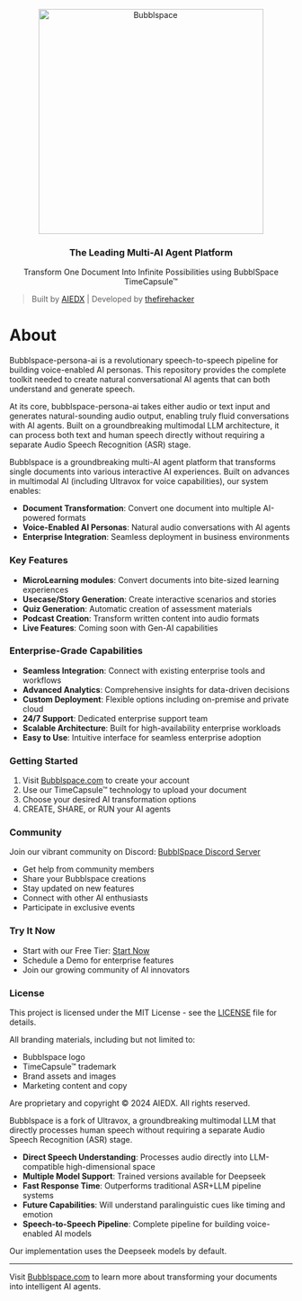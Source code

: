 <p align="center">
  <picture>
    <img alt="Bubblspace" src="https://mybubblpublic.s3.ap-south-1.amazonaws.com/BubblLogZoomed.png" width="400">
  </picture>
</p>

<h3 align="center">
The Leading Multi-AI Agent Platform
</h3>

<p align="center">
Transform One Document Into Infinite Possibilities using BubblSpace TimeCapsule™
</p>

> Built by [AIEDX](https://aiedx.com) | Developed by [thefirehacker](https://github.com/thefirehacker)

# About

Bubblspace-persona-ai is a revolutionary speech-to-speech pipeline for building voice-enabled AI personas. This repository provides the complete toolkit needed to create natural conversational AI agents that can both understand and generate speech.

At its core, bubblspace-persona-ai takes either audio or text input and generates natural-sounding audio output, enabling truly fluid conversations with AI agents. Built on a groundbreaking multimodal LLM architecture, it can process both text and human speech directly without requiring a separate Audio Speech Recognition (ASR) stage.

Bubblspace is a groundbreaking multi-AI agent platform that transforms single documents into various interactive AI experiences. Built on advances in multimodal AI (including Ultravox for voice capabilities), our system enables:

- **Document Transformation**: Convert one document into multiple AI-powered formats
- **Voice-Enabled AI Personas**: Natural audio conversations with AI agents
- **Enterprise Integration**: Seamless deployment in business environments

### Key Features

- **MicroLearning modules**: Convert documents into bite-sized learning experiences
- **Usecase/Story Generation**: Create interactive scenarios and stories
- **Quiz Generation**: Automatic creation of assessment materials
- **Podcast Creation**: Transform written content into audio formats
- **Live Features**: Coming soon with Gen-AI capabilities

### Enterprise-Grade Capabilities

- **Seamless Integration**: Connect with existing enterprise tools and workflows
- **Advanced Analytics**: Comprehensive insights for data-driven decisions
- **Custom Deployment**: Flexible options including on-premise and private cloud
- **24/7 Support**: Dedicated enterprise support team
- **Scalable Architecture**: Built for high-availability enterprise workloads
- **Easy to Use**: Intuitive interface for seamless enterprise adoption

### Getting Started

1. Visit [Bubblspace.com](https://bubblspace.com) to create your account
2. Use our TimeCapsule™ technology to upload your document
3. Choose your desired AI transformation options
4. CREATE, SHARE, or RUN your AI agents

### Community

Join our vibrant community on Discord: [BubblSpace Discord Server](https://discord.gg/SKHDf5MN)
- Get help from community members
- Share your Bubblspace creations
- Stay updated on new features
- Connect with other AI enthusiasts
- Participate in exclusive events

### Try It Now

- Start with our Free Tier: [Start Now](https://bubblspace.com)
- Schedule a Demo for enterprise features
- Join our growing community of AI innovators

### License

This project is licensed under the MIT License - see the [LICENSE](LICENSE) file for details.

All branding materials, including but not limited to:
- Bubblspace logo
- TimeCapsule™ trademark
- Brand assets and images
- Marketing content and copy

Are proprietary and copyright © 2024 AIEDX. All rights reserved.



Bubblspace is a fork of Ultravox, a groundbreaking multimodal LLM that directly processes human speech without requiring a separate Audio Speech Recognition (ASR) stage. 

- **Direct Speech Understanding**: Processes audio directly into LLM-compatible high-dimensional space
- **Multiple Model Support**: Trained versions available for Deepseek
- **Fast Response Time**: Outperforms traditional ASR+LLM pipeline systems
- **Future Capabilities**: Will understand paralinguistic cues like timing and emotion
- **Speech-to-Speech Pipeline**: Complete pipeline for building voice-enabled AI models

Our implementation uses the Deepseek models by default.

---

Visit [Bubblspace.com](https://bubblspace.com) to learn more about transforming your documents into intelligent AI agents.